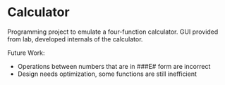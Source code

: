 # Calculator
Programming project to emulate a four-function calculator. GUI provided from lab, developed internals of the calculator. 

Future Work: 
- Operations between numbers that are in ###E# form are incorrect
- Design needs optimization, some functions are still inefficient
